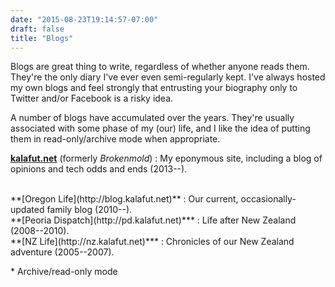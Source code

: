 ```yaml
---
date: "2015-08-23T19:14:57-07:00"
draft: false
title: "Blogs"
---
```


Blogs are great thing to write, regardless of whether anyone reads them. They're the only diary I've ever even
semi-regularly kept. I've always hosted my own blogs and feel strongly that entrusting your biography
only to Twitter and/or Facebook is a risky idea.

A number of blogs have accumulated over the years. They're usually associated with some phase of my (our)
life, and I like the idea of putting them in read-only/archive mode when appropriate.


**[kalafut.net](http://kalafut.net)** (formerly *Brokenmold*)
: My eponymous site, including a blog of opinions and tech odds and ends (2013--).

<br>
**[Oregon Life](http://blog.kalafut.net)**
: Our current, occasionally-updated family blog (2010--).

<br>
**[Peoria Dispatch](http://pd.kalafut.net)***
: Life after New Zealand (2008--2010).

<br>
**[NZ Life](http://nz.kalafut.net)***
: Chronicles of our New Zealand adventure (2005--2007).

\* Archive/read-only mode

